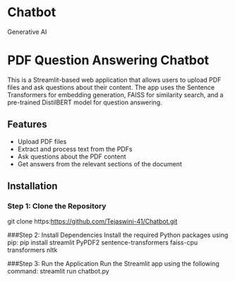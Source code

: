# Chatbot
Generative AI

# PDF Question Answering Chatbot

This is a Streamlit-based web application that allows users to upload PDF files and ask questions about their content. The app uses the Sentence Transformers for embedding generation, FAISS for similarity search, and a pre-trained DistilBERT model for question answering.

## Features

- Upload PDF files
- Extract and process text from the PDFs
- Ask questions about the PDF content
- Get answers from the relevant sections of the document

## Installation

### Step 1: Clone the Repository
git clone https:https://github.com/Tejaswini-41/Chatbot.git

###Step 2: Install Dependencies
Install the required Python packages using pip:
pip install streamlit PyPDF2 sentence-transformers faiss-cpu transformers nltk

###Step 3: Run the Application
Run the Streamlit app using the following command:
streamlit run chatbot.py
